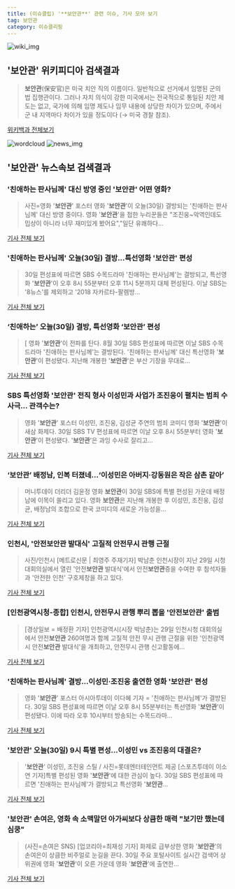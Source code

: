 ```yaml
---
title: (이슈클립) '**보안관**' 관련 이슈, 기사 모아 보기
tag: 보안관
category: 이슈클리핑
---
```

![wiki_img](https://user-images.githubusercontent.com/42597476/44503234-41136a80-a6d0-11e8-9071-6fc6418eafe4.png)
## **'**보안관**'** 위키피디아 검색결과
>**보안관**(保安官)은 미국 치안 직의 이름이다. 일반적으로 선거에서 임명된 군의 법 집행관이다. 그러나 자치 의식이 강한 미국에서는 전국적으로 통일된 치안 제도는 없고, 국가에 의해 임명 제도나 임무 내용에 상당한 차이가 있으며, 주에서 군 내 지역마다 차이가 있을 정도이다 (→ 미국 경찰 참조).

<a href="https://ko.wikipedia.org/wiki/보안관" target="_blank">위키백과 전체보기</a>

![wordcloud](https://s3.ap-northeast-2.amazonaws.com/lyrics101-wordcloud/2018-08-30-1535636009.png)
![news_img](https://user-images.githubusercontent.com/42597476/44507050-1206f400-a6e4-11e8-8d98-7ffbfebb353f.png)
## **'**보안관**'** 뉴스속보 검색결과
### '친애하는 판사님께' 대신 방영 중인 '**보안관**' 어떤 영화?

>사진=영화 '**보안관**' 포스터 영화 '**보안관**'이 오늘(30일) 결방되는 '친애하는 판사님께' 대신 방영 중이다. 영화 '**보안관**'을 접한 누리꾼들은 "조진웅~악역인데도 밉상이 아니라 너무 재미있게 봤어요","일단 유쾌하다...

<a href="http://www.shinailbo.co.kr/news/articleView.html?idxno=1101572" target="_blank">기사 전체 보기</a>

### '친애하는 판사님께' 오늘(30일) 결방…특선영화 '**보안관**' 편성

>30일 편성표에 따르면 SBS 수목드라마 '친애하는 판사님께'는 결방되고, 특선영화 '**보안관**'이 오후 8시 55분부터 오후 11시 5분까지 대체 편성된다. 이날 SBS는 '8뉴스'를 제외하고 '2018 자카르타-팔렘방...

<a href="http://biz.heraldcorp.com/view.php?ud=201808300906330784891_1" target="_blank">기사 전체 보기</a>

### ‘친애하는’ 오늘(30일) 결방, 특선영화 ‘**보안관**’ 편성

>[ 영화 '**보안관**'이 전파를 탄다. 8월 30일 SBS 편성표에 따르면 이날 SBS 수목드라마 '친애하는 판사님께'는 결방된다. '친애하는 판사님께' 대신 특선영화 '**보안관**'이 편성됐다. 지난해 개봉한 '**보안관**'은 부산 기장을 무대로...

<a href="http://www.newsen.com/news_view.php?uid=201808302114452410" target="_blank">기사 전체 보기</a>

### SBS 특선영화 '**보안관**' 전직 형사 이성민과 사업가 조진웅이 펼치는 범죄 수사극… 관객수는?

>영화 '**보안관**' 포스터  이성민, 조진웅, 김성균 주연의 범죄 코미디 영화 '**보안관**'이 새삼 화제다.   30일 SBS TV 편성표에 따르면 이날 오후 8시 55분부터 영화 '**보안관**'이 편성됐다.   '**보안관**'은 과잉 수사로 잘리고...

<a href="http://www.kyeongin.com/main/view.php?key=20180830002010483" target="_blank">기사 전체 보기</a>

### ‘**보안관**’ 배정남, 인복 터졌네...‘이성민은 아버지·강동원은 작은 삼촌 같아’

>머니투데이 더리더 김윤정 영화 **보안관**이 30일 SBS에 특별 편성된 가운데 배정남에 이목이 쏠리고 있다. 영화 **보안관**은 지난해 개봉한 후 이성민, 조진웅, 김성균, 배정남의 조합으로 한국 코미디의 새로운 가능성을...

<a href="http://theleader.mt.co.kr/articleView.html?no=2018083022007899553" target="_blank">기사 전체 보기</a>

### 인천시, '안전**보안관** 발대식' 고질적 안전무시 관행 근절

>사진/인천시 [메트로신문 | 최영주 주재기자] 박남춘 인천시장이 지난 29일 시청 대회의실에서 열린 '안전**보안관** 발대식'에서 안전**보안관**증을 수여한 후 참석자들과 '안전한 인천' 구호제창을 하고 있다.

<a href="http://www.metroseoul.co.kr/news/newsview?newscd=2018083000034" target="_blank">기사 전체 보기</a>

### [인천광역시청-종합] 인천시, 안전무시 관행 뿌리 뽑을 '안전**보안관**' 출범

>[경상일보 = 배정환 기자] 인천광역시(시장 박남춘)는 29일 인천시청 대회의실에서 안전**보안관** 260여명과 함께 고질적 안전 무시 관행 근절을 위한 '인천광역시 안전**보안관** 발대식'을 개최하고, 안전무시 관행 신고활동에...

<a href="http://www.ksilbo.co.kr/news/articleView.html?idxno=656662" target="_blank">기사 전체 보기</a>

### '친애하는 판사님께' 결방…이성민·조진웅 출연한 영화 '**보안관**' 편성

>영화 '**보안관**' 포스터 아시아투데이 이다혜 기자 = '친애하는 판사님께'가 결방된다. 30일 SBS 편성표에 따르면 이날 오후 8시 55분부터는 특선영화 '**보안관**'이 편성됐다. 이에 따라 오후 10시부터 방송되는 수목드라마...

<a href="http://www.asiatoday.co.kr/view.php?key=20180830001507026" target="_blank">기사 전체 보기</a>

### '**보안관**' 오늘(30일) 9시 특별 편성…이성민 vs 조진웅의 대결은?

>'**보안관**' 이성민, 조진웅 스틸 / 사진=롯데엔터테인먼트 제공 [스포츠투데이 이소연 기자]특별 편성된 영화 '**보안관**'에 대한 관심이 높다. 30일 SBS 편성표에 따르면 '친애하는 판사님께'가 결방되고 특선영화 '**보안관**...

<a href="http://stoo.asiae.co.kr/news/naver_view.htm?idxno=2018083019543011424" target="_blank">기사 전체 보기</a>

### '**보안관**' 손여은, 영화 속 소맥말던 아가씨보다 상큼한 매력 "보기만 했는데 심쿵"

>(사진=손여은 SNS) [업코리아=최재성 기자] 화제로 급부상한 영화 '**보안관**'의 손여은이 상큼한 비주얼로 눈길을 끈다. 30일 주요 포털사이트 실시간 검색어 상위권에 영화 '**보안관**'이 오른 가운데 영화 '**보안관**'에 출연한...

<a href="http://www.upkorea.net/news/articleView.html?idxno=379980" target="_blank">기사 전체 보기</a>


